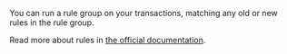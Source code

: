 You can run a rule group on your transactions, matching any old or new rules in the rule group.

Read more about rules in [the official documentation](https://firefly-iii.readthedocs.io/en/latest/advanced/rules.html).
